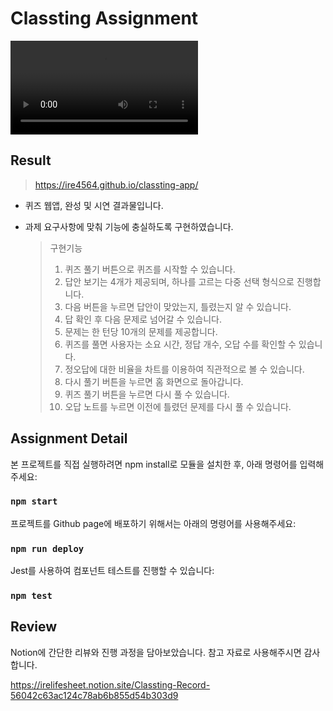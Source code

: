 # Classting Assignment



<video src="C:\Users\user\Desktop\classting_test.mp4"></video>



## Result

>  https://ire4564.github.io/classting-app/ 

* 퀴즈 웹앱, 완성 및 시연 결과물입니다.

* 과제 요구사항에 맞춰 기능에 충실하도록 구현하였습니다.

  > 구현기능
  >
  > 1. 퀴즈 풀기 버튼으로 퀴즈를 시작할 수 있습니다.
  > 2. 답안 보기는 4개가 제공되며, 하나를 고르는 다중 선택 형식으로 진행합니다.
  > 3. 다음 버튼을 누르면 답안이 맞았는지, 틀렸는지 알 수 있습니다.
  > 4. 답 확인 후 다음 문제로 넘어갈 수 있습니다.
  > 5. 문제는 한 턴당 10개의 문제를 제공합니다.
  > 6. 퀴즈를 풀면 사용자는 소요 시간, 정답 개수, 오답 수를 확인할 수 있습니다.
  > 7. 정오답에 대한 비율을 차트를 이용하여 직관적으로 볼 수 있습니다.
  > 8. 다시 풀기 버튼을 누르면 홈 화면으로 돌아갑니다. 
  > 9. 퀴즈 풀기 버튼을 누르면 다시 풀 수 있습니다.
  > 10. 오답 노트를 누르면 이전에 틀렸던 문제를 다시 풀 수 있습니다.

  

## Assignment Detail

본 프로젝트를 직접 실행하려면 npm install로 모듈을 설치한 후, 아래 명령어를 입력해주세요:

### `npm start`

프로젝트를 Github page에 배포하기 위해서는 아래의 명령어를 사용해주세요:

### `npm run deploy`

Jest를 사용하여 컴포넌트 테스트를 진행할 수 있습니다:

### `npm test`



## Review

Notion에 간단한 리뷰와 진행 과정을 담아보았습니다. 참고 자료로 사용해주시면 감사합니다.

https://irelifesheet.notion.site/Classting-Record-56042c63ac124c78ab6b855d54b303d9
